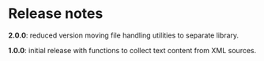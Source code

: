 # Release notes

**2.0.0**: reduced version moving file handling utilities to separate library.

**1.0.0**: initial release with functions to collect text content from XML sources.
